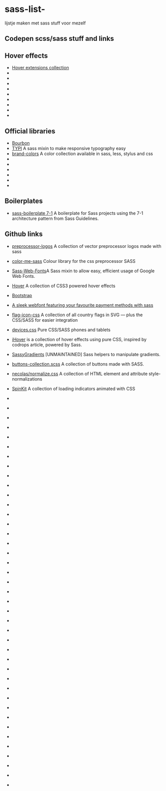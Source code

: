 # sass-list-

lijstje maken met sass stuff voor mezelf


## Codepen scss/sass stuff and links

## Hover effects

- [Hover extensions collection](https://codepen.io/collection/XBLemL/3/)
- []()
- []()
- []()
- []()
- []()
- []()
- []()
- []()
- []()


## Official libraries

- [Bourbon](https://github.com/thoughtbot/bourbon)
- [TYPI](https://github.com/zellwk/typi) A sass mixin to make responsive typography easy
- [brand-colors](https://github.com/reimertz/brand-colors) A color collection available in sass, less, stylus and css 
- []()
- []()
- []()
- []()
- []()
- []()

## Boilerplates

- [sass-boilerplate 7-1](https://github.com/HugoGiraudel/sass-boilerplate) A boilerplate for Sass projects using the 7-1 architecture pattern from Sass Guidelines. 


## Github links

- [preprocessor-logos](https://github.com/chloi/preprocessor-logos) A collection of vector preprocessor logos made with sass
- [color-me-sass](https://github.com/RichardBray/color-me-sass) Colour library for the css preprocessor SASS
- [Sass-Web-Fonts](https://github.com/alyssais/Sass-Web-Fonts)A Sass mixin to allow easy, efficient usage of Google Web Fonts.
- [Hover](https://github.com/IanLunn/Hover) A collection of CSS3 powered hover effects
- [Bootstrap](https://github.com/twbs/bootstrap)
- [A sleek webfont featuring your favourite payment methods with sass](https://github.com/AlexanderPoellmann/PaymentFont)
- [flag-icon-css](https://github.com/lipis/flag-icon-css) A collection of all country flags in SVG — plus the CSS/SASS for easier integration
- [devices.css](https://github.com/marvelapp/devices.css) Pure CSS/SASS phones and tablets
- [iHover](https://github.com/gudh/ihover) is a collection of hover effects using pure CSS, inspired by codrops article, powered by Sass.
- [SassyGradients](https://github.com/HugoGiraudel/SassyGradients) [UNMAINTAINED] Sass helpers to manipulate gradients.
- [buttons-collection.scss](https://github.com/Riccardo-Zanutta/buttons-collection.scss) A collection of buttons made with SASS.
- [necolas/normalize.css](https://github.com/necolas/normalize.css) A collection of HTML element and attribute style-normalizations 
- [SpinKit](https://github.com/tobiasahlin/SpinKit) A collection of loading indicators animated with CSS 
- []()
- []()
- []()
- []()
- []()


- []()
- []()
- []()
- []()
- []()
- []()
- []()
- []()
- []()


- []()
- []()
- []()
- []()
- []()
- []()
- []()
- []()
- []()


- []()
- []()
- []()
- []()
- []()
- []()
- []()
- []()
- []()


- []()
- []()
- []()
- []()
- []()
- []()
- []()
- []()
- []()

